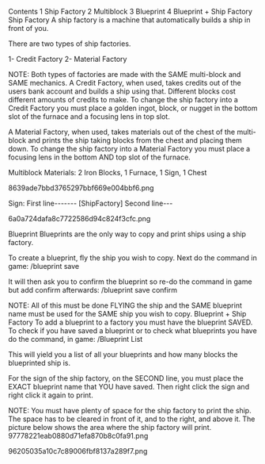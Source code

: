Contents
1 Ship Factory
2 Multiblock
3 Blueprint
4 Blueprint + Ship Factory
Ship Factory
A ship factory is a machine that automatically builds a ship in front of you.

There are two types of ship factories.

1- Credit Factory 2- Material Factory

NOTE: Both types of factories are made with the SAME multi-block and SAME mechanics.
A Credit Factory, when used, takes credits out of the users bank account and builds a ship using that. Different blocks cost different amounts of credits to make. To change the ship factory into a Credit Factory you must place a golden ingot, block, or nugget in the bottom slot of the furnace and a focusing lens in top slot.

A Material Factory, when used, takes materials out of the chest of the multi-block and prints the ship taking blocks from the chest and placing them down. To change the ship factory into a Material Factory you must place a focusing lens in the bottom AND top slot of the furnace.

Multiblock
Materials: 2 Iron Blocks, 1 Furnace, 1 Sign, 1 Chest

8639ade7bbd3765297bbf669e004bbf6.png

Sign: First line------- [ShipFactory] Second line--- <Blueprint Name>

6a0a724dafa8c7722586d94c824f3cfc.png

Blueprint
Blueprints are the only way to copy and print ships using a ship factory.

To create a blueprint, fly the ship you wish to copy. Next do the command in game: /blueprint <Blueprint Name> save

It will then ask you to confirm the blueprint so re-do the command in game but add confirm afterwards: /blueprint <Blueprint Name> save confirm

NOTE: All of this must be done FLYING the ship and the SAME blueprint name must be used for the SAME ship you wish to copy.
Blueprint + Ship Factory
To add a blueprint to a factory you must have the blueprint SAVED. To check if you have saved a blueprint or to check what blueprints you have do the command, in game: /Blueprint List

This will yield you a list of all your blueprints and how many blocks the blueprinted ship is.

For the sign of the ship factory, on the SECOND line, you must place the EXACT blueprint name that YOU have saved. Then right click the sign and right click it again to print.

NOTE: You must have plenty of space for the ship factory to print the ship. The space has to be cleared in front of it, and to the right, and above it. The picture below shows the area where the ship factory will print.
97778221eab0880d71efa870b8c0fa91.png

96205035a10c7c89006fbf8137a289f7.png
